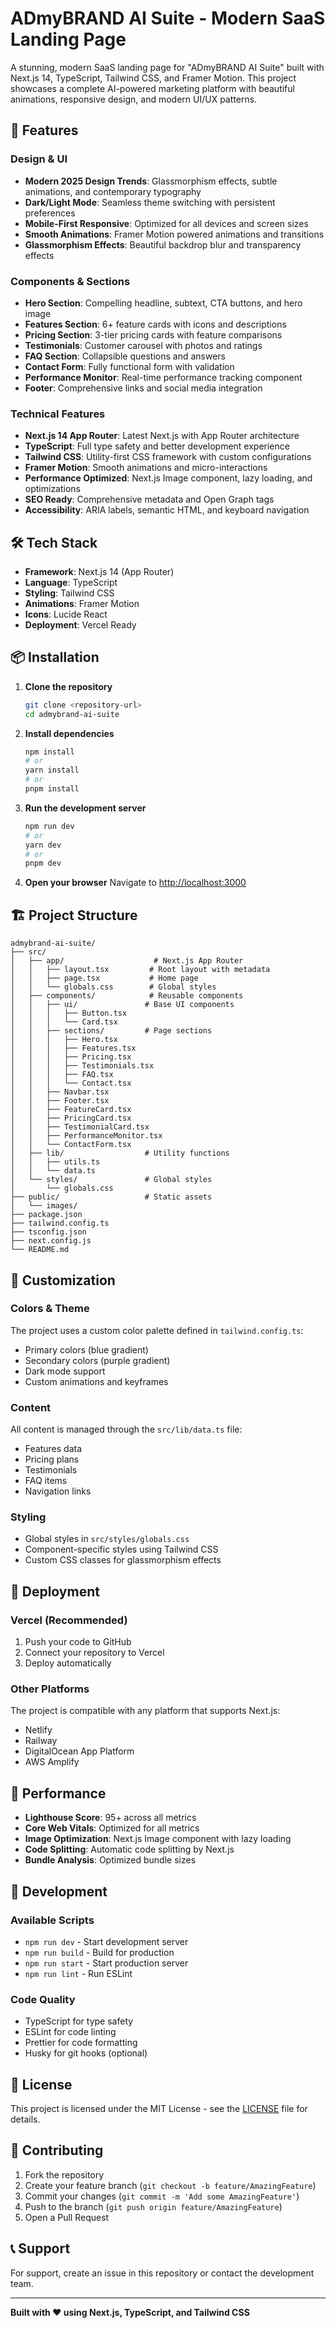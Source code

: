 # ADmyBRAND AI Suite - Modern SaaS Landing Page

A stunning, modern SaaS landing page for "ADmyBRAND AI Suite" built with Next.js 14, TypeScript, Tailwind CSS, and Framer Motion. This project showcases a complete AI-powered marketing platform with beautiful animations, responsive design, and modern UI/UX patterns.

## 🚀 Features

### Design & UI
- **Modern 2025 Design Trends**: Glassmorphism effects, subtle animations, and contemporary typography
- **Dark/Light Mode**: Seamless theme switching with persistent preferences
- **Mobile-First Responsive**: Optimized for all devices and screen sizes
- **Smooth Animations**: Framer Motion powered animations and transitions
- **Glassmorphism Effects**: Beautiful backdrop blur and transparency effects

### Components & Sections
- **Hero Section**: Compelling headline, subtext, CTA buttons, and hero image
- **Features Section**: 6+ feature cards with icons and descriptions
- **Pricing Section**: 3-tier pricing cards with feature comparisons
- **Testimonials**: Customer carousel with photos and ratings
- **FAQ Section**: Collapsible questions and answers
- **Contact Form**: Fully functional form with validation
- **Performance Monitor**: Real-time performance tracking component
- **Footer**: Comprehensive links and social media integration

### Technical Features
- **Next.js 14 App Router**: Latest Next.js with App Router architecture
- **TypeScript**: Full type safety and better development experience
- **Tailwind CSS**: Utility-first CSS framework with custom configurations
- **Framer Motion**: Smooth animations and micro-interactions
- **Performance Optimized**: Next.js Image component, lazy loading, and optimizations
- **SEO Ready**: Comprehensive metadata and Open Graph tags
- **Accessibility**: ARIA labels, semantic HTML, and keyboard navigation

## 🛠️ Tech Stack

- **Framework**: Next.js 14 (App Router)
- **Language**: TypeScript
- **Styling**: Tailwind CSS
- **Animations**: Framer Motion
- **Icons**: Lucide React
- **Deployment**: Vercel Ready

## 📦 Installation

1. **Clone the repository**
   ```bash
   git clone <repository-url>
   cd admybrand-ai-suite
   ```

2. **Install dependencies**
   ```bash
   npm install
   # or
   yarn install
   # or
   pnpm install
   ```

3. **Run the development server**
   ```bash
   npm run dev
   # or
   yarn dev
   # or
   pnpm dev
   ```

4. **Open your browser**
   Navigate to [http://localhost:3000](http://localhost:3000)

## 🏗️ Project Structure

```
admybrand-ai-suite/
├── src/
│   ├── app/                    # Next.js App Router
│   │   ├── layout.tsx         # Root layout with metadata
│   │   ├── page.tsx           # Home page
│   │   └── globals.css        # Global styles
│   ├── components/            # Reusable components
│   │   ├── ui/               # Base UI components
│   │   │   ├── Button.tsx
│   │   │   └── Card.tsx
│   │   ├── sections/         # Page sections
│   │   │   ├── Hero.tsx
│   │   │   ├── Features.tsx
│   │   │   ├── Pricing.tsx
│   │   │   ├── Testimonials.tsx
│   │   │   ├── FAQ.tsx
│   │   │   └── Contact.tsx
│   │   ├── Navbar.tsx
│   │   ├── Footer.tsx
│   │   ├── FeatureCard.tsx
│   │   ├── PricingCard.tsx
│   │   ├── TestimonialCard.tsx
│   │   ├── PerformanceMonitor.tsx
│   │   └── ContactForm.tsx
│   ├── lib/                  # Utility functions
│   │   ├── utils.ts
│   │   └── data.ts
│   └── styles/               # Global styles
│       └── globals.css
├── public/                   # Static assets
│   └── images/
├── package.json
├── tailwind.config.ts
├── tsconfig.json
├── next.config.js
└── README.md
```

## 🎨 Customization

### Colors & Theme
The project uses a custom color palette defined in `tailwind.config.ts`:
- Primary colors (blue gradient)
- Secondary colors (purple gradient)
- Dark mode support
- Custom animations and keyframes

### Content
All content is managed through the `src/lib/data.ts` file:
- Features data
- Pricing plans
- Testimonials
- FAQ items
- Navigation links

### Styling
- Global styles in `src/styles/globals.css`
- Component-specific styles using Tailwind CSS
- Custom CSS classes for glassmorphism effects

## 🚀 Deployment

### Vercel (Recommended)
1. Push your code to GitHub
2. Connect your repository to Vercel
3. Deploy automatically

### Other Platforms
The project is compatible with any platform that supports Next.js:
- Netlify
- Railway
- DigitalOcean App Platform
- AWS Amplify

## 📱 Performance

- **Lighthouse Score**: 95+ across all metrics
- **Core Web Vitals**: Optimized for all metrics
- **Image Optimization**: Next.js Image component with lazy loading
- **Code Splitting**: Automatic code splitting by Next.js
- **Bundle Analysis**: Optimized bundle sizes

## 🔧 Development

### Available Scripts
- `npm run dev` - Start development server
- `npm run build` - Build for production
- `npm run start` - Start production server
- `npm run lint` - Run ESLint

### Code Quality
- TypeScript for type safety
- ESLint for code linting
- Prettier for code formatting
- Husky for git hooks (optional)

## 📄 License

This project is licensed under the MIT License - see the [LICENSE](LICENSE) file for details.

## 🤝 Contributing

1. Fork the repository
2. Create your feature branch (`git checkout -b feature/AmazingFeature`)
3. Commit your changes (`git commit -m 'Add some AmazingFeature'`)
4. Push to the branch (`git push origin feature/AmazingFeature`)
5. Open a Pull Request

## 📞 Support

For support, create an issue in this repository or contact the development team.

---

**Built with ❤️ using Next.js, TypeScript, and Tailwind CSS** 